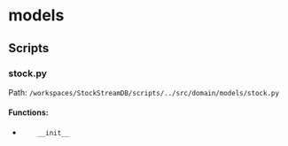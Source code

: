 # models

## Scripts

### stock.py

Path: `/workspaces/StockStreamDB/scripts/../src/domain/models/stock.py`

#### Functions:

- `    __init__`
